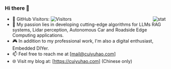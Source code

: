 ### Hi there 👋

<img align="right" src="https://github-readme-stats.vercel.app/api?username=cyhasuka&show_icons=true&theme=transparent&hide_title=true&hide_rank=true&count_private=true&line_height=25&include_all_commits=true" alt="stat" />

- 👯 GitHub Visitors: ![Visitors](https://api.visitorbadge.io/api/visitors?path=cuiyuhao.com&label=&labelColor=%23ffffff&countColor=%23ffffff&style=flat-square&labelStyle=none)
- 🌱 My passion lies in developing cutting-edge algorithms for LLMs RAG systems, Lidar perception, Autonomous Car and Roadside Edge Computing applications.
- 🎮 In addition to my professional work, I'm also a digital enthusiast, Embedded DIYer.
- 📫 Feel free to reach me at [mail@cuiyuhao.com]
- 🌐 Visit my blog at: [https://cuiyuhao.com] (Chinese only)

<!--
**cyhasuka/cyhasuka** is a ✨ _special_ ✨ repository because its `README.md` (this file) appears on your GitHub profile.

Here are some ideas to get you started:

- 🔭 I’m currently working on ...
- 🌱 I’m currently learning ...
- 👯 I’m looking to collaborate on ...
- 🤔 I’m looking for help with ...
- 💬 Ask me about ...
- 📫 How to reach me: ...
- 😄 Pronouns: ...
- ⚡ Fun fact: ...
-->
